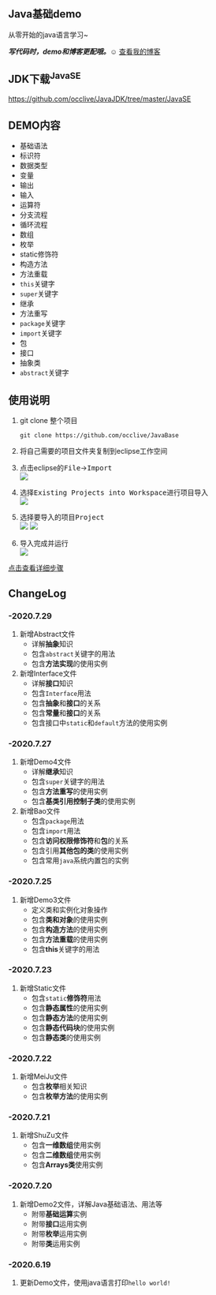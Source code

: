 ## Java基础demo
从零开始的java语言学习~ 

___写代码时，demo和博客更配哦。☺___ 
[查看我的博客][a]<br>

JDK下载<sup>JavaSE</sup>
----
  https://github.com/occlive/JavaJDK/tree/master/JavaSE

DEMO内容
----
* 基础语法
* 标识符
* 数据类型
* 变量
* 输出
* 输入
* 运算符
* 分支流程
* 循环流程
* 数组
* 枚举
* static修饰符
* 构造方法
* 方法重载
* `this`关键字
* `super`关键字
* 继承
* 方法重写
* `package`关键字
* `import`关键字
* 包
* 接口
* 抽象类
* `abstract`关键字

使用说明
----
1. git clone 整个项目    

    ```Git
    git clone https://github.com/occlive/JavaBase
    ```
2. 将自己需要的项目文件夹复制到eclipse工作空间
3. 点击eclipse的<kbd>File</kbd>-><kbd>Import</kbd> <br>
    <img src="https://cdn.jsdelivr.net/gh/occlive/ImageStore/javabase/01.png">
4. 选择<kbd>Existing Projects into Workspace</kbd>进行项目导入 <br>
    <img src="https://cdn.jsdelivr.net/gh/occlive/ImageStore/javabase/02.png">
5. 选择要导入的项目<kbd>Project</kbd><br>
    <img src="https://cdn.jsdelivr.net/gh/occlive/ImageStore/javabase/03.png" >
    <img src="https://cdn.jsdelivr.net/gh/occlive/ImageStore/javabase/04.png">
6. 导入完成并运行<br>
    <img src="https://cdn.jsdelivr.net/gh/occlive/ImageStore/javabase/05.png">

[点击查看详细步骤][b]



ChangeLog
----
### -2020.7.29
1. 新增Abstract文件
   * 详解**抽象**知识
   * 包含`abstract`关键字的用法
   * 包含**方法实现**的使用实例
2. 新增Interface文件
   * 详解**接口**知识
   * 包含`Interface`用法
   * 包含**抽象**和**接口**的关系
   * 包含**常量**和**接口**的关系
   * 包含接口中`static`和`default`方法的使用实例
   
### -2020.7.27
1. 新增Demo4文件
   * 详解**继承**知识
   * 包含`super`关键字的用法
   * 包含**方法重写**的使用实例
   * 包含**基类引用控制子类**的使用实例
2. 新增Bao文件
   * 包含`package`用法
   * 包含`import`用法
   * 包含**访问权限修饰符**和**包**的关系
   * 包含引用**其他包的类**的使用实例
   * 包含常用`java`系统内置包的实例
   
### -2020.7.25
1. 新增Demo3文件
   * 定义类和实例化对象操作
   * 包含**类和对象**的使用实例
   * 包含**构造方法**的使用实例
   * 包含**方法重载**的使用实例
   * 包含**this**关键字的用法
   
### -2020.7.23
1. 新增Static文件
   * 包含`static`**修饰符**用法
   * 包含**静态属性**的使用实例
   * 包含**静态方法**的使用实例
   * 包含**静态代码块**的使用实例
   * 包含**静态类**的使用实例
   
### -2020.7.22
1. 新增MeiJu文件
   * 包含**枚举**相关知识
   * 包含**枚举方法**的使用实例
   
### -2020.7.21
1. 新增ShuZu文件
   * 包含**一维数组**使用实例
   * 包含**二维数组**使用实例
   * 包含**Arrays类**使用实例

### -2020.7.20
1. 新增Demo2文件，详解Java基础语法、用法等
   * 附带**基础运算**实例
   * 附带**接口**运用实例
   * 附带**枚举**运用实例
   * 附带**类**运用实例

### -2020.6.19
1. 更新Demo文件，使用java语言打印`hello world!`

[a]:https://www.cnblogs.com/occlive/category/1783957.html
[b]:https://www.cnblogs.com/occlive/p/13196607.html
